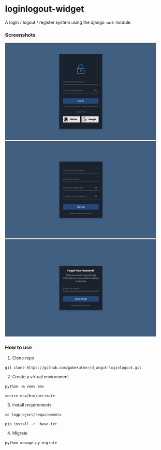# loginlogout-widget
A login / logout / register system using the django ```auth``` module.

### Screenshots 

<img src="screenshots/Screenshot%202023-04-02%20at%205.30.06%20PM.png" width=500><img src="screenshots/Screenshot%202023-04-02%20at%205.30.37%20PM.png" width=500><img src="screenshots/Screenshot%202023-04-02%20at%205.31.28%20PM.png" width=500>



### How to use
1) Clone repo

``` git clone https://github.com/gabekutner/django4-loginlogout.git ```

2) Create a virtual environment

``` python -m venv env ```

``` source env/bin/activate ```

3) Install requirements

``` cd logproject/requirements ```

``` pip install -r _base.txt ```

4) Migrate

``` python manage.py migrate ```
